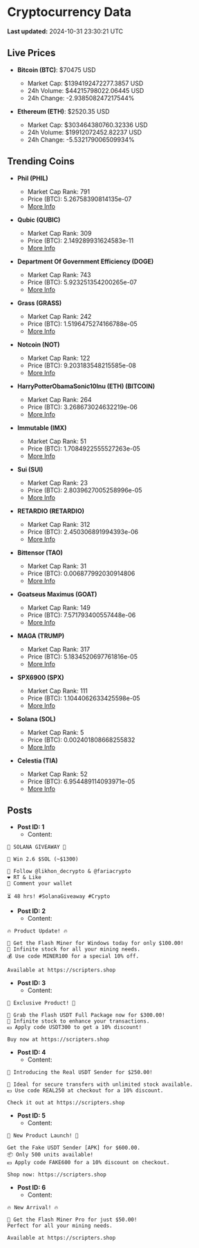 # Cryptocurrency Data

**Last updated:** 2024-10-31 23:30:21 UTC

## Live Prices
- **Bitcoin (BTC)**: $70475 USD
  - Market Cap: $1394192472277.3857 USD
  - 24h Volume: $44215798022.06445 USD
  - 24h Change: -2.938508247217544%

- **Ethereum (ETH)**: $2520.35 USD
  - Market Cap: $303464380760.32336 USD
  - 24h Volume: $19912072452.82237 USD
  - 24h Change: -5.532179006509934%

## Trending Coins
- **Phil (PHIL)**
  - Market Cap Rank: 791
  - Price (BTC): 5.26758390814135e-07
  - [More Info](https://www.coingecko.com/en/coins/phil)

- **Qubic (QUBIC)**
  - Market Cap Rank: 309
  - Price (BTC): 2.149289931624583e-11
  - [More Info](https://www.coingecko.com/en/coins/qubic)

- **Department Of Government Efficiency (DOGE)**
  - Market Cap Rank: 743
  - Price (BTC): 5.923251354200265e-07
  - [More Info](https://www.coingecko.com/en/coins/department-of-government-efficiency)

- **Grass (GRASS)**
  - Market Cap Rank: 242
  - Price (BTC): 1.5196475274166788e-05
  - [More Info](https://www.coingecko.com/en/coins/grass)

- **Notcoin (NOT)**
  - Market Cap Rank: 122
  - Price (BTC): 9.203183548215585e-08
  - [More Info](https://www.coingecko.com/en/coins/notcoin)

- **HarryPotterObamaSonic10Inu (ETH) (BITCOIN)**
  - Market Cap Rank: 264
  - Price (BTC): 3.268673024632219e-06
  - [More Info](https://www.coingecko.com/en/coins/harrypotterobamasonic10inu-eth)

- **Immutable (IMX)**
  - Market Cap Rank: 51
  - Price (BTC): 1.7084922555527263e-05
  - [More Info](https://www.coingecko.com/en/coins/immutable-x)

- **Sui (SUI)**
  - Market Cap Rank: 23
  - Price (BTC): 2.8039627005258996e-05
  - [More Info](https://www.coingecko.com/en/coins/sui)

- **RETARDIO (RETARDIO)**
  - Market Cap Rank: 312
  - Price (BTC): 2.450306891994393e-06
  - [More Info](https://www.coingecko.com/en/coins/retardio)

- **Bittensor (TAO)**
  - Market Cap Rank: 31
  - Price (BTC): 0.006877992030914806
  - [More Info](https://www.coingecko.com/en/coins/bittensor)

- **Goatseus Maximus (GOAT)**
  - Market Cap Rank: 149
  - Price (BTC): 7.571793400557448e-06
  - [More Info](https://www.coingecko.com/en/coins/goatseus-maximus)

- **MAGA (TRUMP)**
  - Market Cap Rank: 317
  - Price (BTC): 5.1834520697761816e-05
  - [More Info](https://www.coingecko.com/en/coins/maga)

- **SPX6900 (SPX)**
  - Market Cap Rank: 111
  - Price (BTC): 1.1044062633425598e-05
  - [More Info](https://www.coingecko.com/en/coins/spx6900)

- **Solana (SOL)**
  - Market Cap Rank: 5
  - Price (BTC): 0.002401808668255832
  - [More Info](https://www.coingecko.com/en/coins/solana)

- **Celestia (TIA)**
  - Market Cap Rank: 52
  - Price (BTC): 6.954489114093971e-05
  - [More Info](https://www.coingecko.com/en/coins/celestia)

## Posts
- **Post ID: 1**
  - Content:
```
🚀 SOLANA GIVEAWAY 🚀

🎁 Win 2.6 $SOL (~$1300)

🤝 Follow @likhon_decrypto & @fariacrypto
❤️ RT & Like
💬 Comment your wallet

⏳ 48 hrs! #SolanaGiveaway #Crypto
```

- **Post ID: 2**
  - Content:
```
🔥 Product Update! 🔥

🚀 Get the Flash Miner for Windows today for only $100.00!
🔋 Infinite stock for all your mining needs.
💰 Use code MINER100 for a special 10% off.

Available at https://scripters.shop
```

- **Post ID: 3**
  - Content:
```
🎁 Exclusive Product! 🎁

💸 Grab the Flash USDT Full Package now for $300.00!
🎉 Infinite stock to enhance your transactions.
💵 Apply code USDT300 to get a 10% discount!

Buy now at https://scripters.shop
```

- **Post ID: 4**
  - Content:
```
💎 Introducing the Real USDT Sender for $250.00!

💼 Ideal for secure transfers with unlimited stock available.
💵 Use code REAL250 at checkout for a 10% discount.

Check it out at https://scripters.shop
```

- **Post ID: 5**
  - Content:
```
🚀 New Product Launch! 🚀

Get the Fake USDT Sender [APK] for $600.00.
📦 Only 500 units available!
💵 Apply code FAKE600 for a 10% discount on checkout.

Shop now: https://scripters.shop
```

- **Post ID: 6**
  - Content:
```
🔥 New Arrival! 🔥

💸 Get the Flash Miner Pro for just $50.00!
Perfect for all your mining needs.

Available at https://scripters.shop
```

